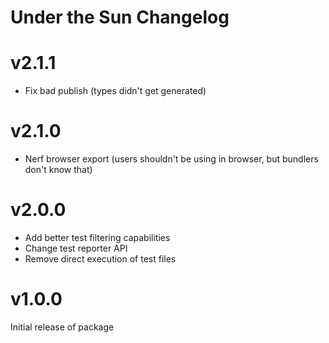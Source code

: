 # Under the Sun Changelog

# v2.1.1

- Fix bad publish (types didn't get generated)

# v2.1.0

- Nerf browser export (users shouldn't be using in browser, but bundlers don't know that)

# v2.0.0

- Add better test filtering capabilities
- Change test reporter API
- Remove direct execution of test files

# v1.0.0

Initial release of package
